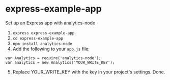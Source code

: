 express-example-app
==============

Set up an Express app with analytics-node

1. `express express-example-app`
2. `cd express-example-app`
3. `npm install analytics-node`
4. Add the following to your `app.js` file:
```
var Analytics = require('analytics-node');
var analytics = new Analytics('YOUR_WRITE_KEY');
```
5. Replace YOUR_WRITE_KEY with the key in your project's settings. Done.